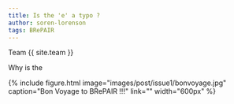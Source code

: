 ```yaml
---
title: Is the 'e' a typo ?
author: soren-lorenson
tags: BRePAIR
---
```


Team {{ site.team }} 

Why is the 

{%
  include figure.html
  image="images/post/issue1/bonvoyage.jpg"
  caption="Bon Voyage to BRePAIR !!!"
  link=""
  width="600px"
%}
